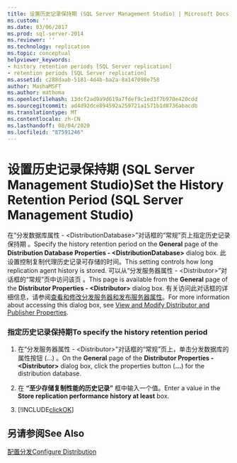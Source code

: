 ```yaml
---
title: 设置历史记录保持期 (SQL Server Management Studio) | Microsoft Docs
ms.custom: ''
ms.date: 03/06/2017
ms.prod: sql-server-2014
ms.reviewer: ''
ms.technology: replication
ms.topic: conceptual
helpviewer_keywords:
- history retention periods [SQL Server replication]
- retention periods [SQL Server replication]
ms.assetid: c288daab-5181-4d4b-ba2a-8a147098e758
author: MashaMSFT
ms.author: mathoma
ms.openlocfilehash: 13dcf2ad9a9d619a7fdef9c1ed3f7b970e420cdd
ms.sourcegitcommit: ad4d92dce894592a259721a1571b1d8736abacdb
ms.translationtype: MT
ms.contentlocale: zh-CN
ms.lasthandoff: 08/04/2020
ms.locfileid: "87591246"
---
```

# <a name="set-the-history-retention-period-sql-server-management-studio"></a><span data-ttu-id="1a78a-102">设置历史记录保持期 (SQL Server Management Studio)</span><span class="sxs-lookup"><span data-stu-id="1a78a-102">Set the History Retention Period (SQL Server Management Studio)</span></span>
  <span data-ttu-id="1a78a-103">在“分发数据库属性 - \<DistributionDatabase>”对话框的“常规”页上指定历史记录保持期 。</span><span class="sxs-lookup"><span data-stu-id="1a78a-103">Specify the history retention period on the **General** page of the **Distribution Database Properties - \<DistributionDatabase>** dialog box.</span></span> <span data-ttu-id="1a78a-104">此设置控制复制代理历史记录可存储的时间。</span><span class="sxs-lookup"><span data-stu-id="1a78a-104">This setting controls how long replication agent history is stored.</span></span> <span data-ttu-id="1a78a-105">可以从“分发服务器属性 - \<Distributor>”对话框的“常规”页中访问该页 。</span><span class="sxs-lookup"><span data-stu-id="1a78a-105">This page is available from the **General** page of the **Distributor Properties - \<Distributor>** dialog box.</span></span> <span data-ttu-id="1a78a-106">有关访问此对话框的详细信息，请参阅[查看和修改分发服务器和发布服务器属性](view-and-modify-distributor-and-publisher-properties.md)。</span><span class="sxs-lookup"><span data-stu-id="1a78a-106">For more information about accessing this dialog box, see [View and Modify Distributor and Publisher Properties](view-and-modify-distributor-and-publisher-properties.md).</span></span>  
  
### <a name="to-specify-the-history-retention-period"></a><span data-ttu-id="1a78a-107">指定历史记录保持期</span><span class="sxs-lookup"><span data-stu-id="1a78a-107">To specify the history retention period</span></span>  
  
1.  <span data-ttu-id="1a78a-108">在“分发服务器属性 - \<Distributor>”对话框的“常规”页上，单击分发数据库的属性按钮 (…)  。</span><span class="sxs-lookup"><span data-stu-id="1a78a-108">On the **General** page of the **Distributor Properties - \<Distributor>** dialog box, click the properties button (**...**) for the distribution database.</span></span>  
  
2.  <span data-ttu-id="1a78a-109">在 **“至少存储复制性能的历史记录”** 框中输入一个值。</span><span class="sxs-lookup"><span data-stu-id="1a78a-109">Enter a value in the **Store replication performance history at least** box.</span></span>  
  
3.  [!INCLUDE[clickOK](../../includes/clickok-md.md)]  
  
## <a name="see-also"></a><span data-ttu-id="1a78a-110">另请参阅</span><span class="sxs-lookup"><span data-stu-id="1a78a-110">See Also</span></span>  
 [<span data-ttu-id="1a78a-111">配置分发</span><span class="sxs-lookup"><span data-stu-id="1a78a-111">Configure Distribution</span></span>](configure-distribution.md)  
  
  
